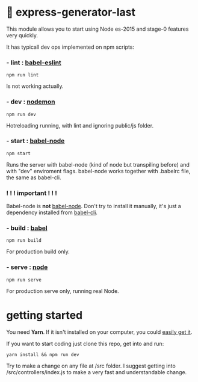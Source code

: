 # 🐙 express-generator-last

This module allows you to start using Node es-2015 and stage-0 features very quickly.

It has typicall dev ops implemented on npm scripts:

### - lint : [babel-eslint](https://github.com/babel/babel-eslint)
```
npm run lint
```
Is not working actually.

### - dev : [nodemon](https://nodemon.io/)
```
npm run dev
```
Hotreloading running, with lint and ignoring public/js folder.

### - start : [babel-node](https://babeljs.io/docs/usage/cli/#babel-node)
```
npm start
```
Runs the server with babel-node (kind of node but transpiling before) and with "dev" enviroment flags. babel-node works together with .babelrc file, the same as babel-cli.

### ! ! ! important ! ! !
Babel-node is <strong>not</strong> [babel-node](https://www.npmjs.com/package/babel-node). Don't try to install it manually, it's just a dependency installed from [babel-cli]((https://babeljs.io/docs/usage/cli)).

### - build : [babel](https://babeljs.io/)
```
npm run build
```
For production build only.

### - serve : [node](https://nodejs.org)
```
npm run serve
```
For production serve only, running real Node.

# getting started

You need <strong>Yarn</strong>. If it isn't installed on your computer, you could [easily get it](https://yarnpkg.com/en/docs/install).

If you want to start coding just clone this repo, get into and run:
```
yarn install && npm run dev
```

Try to make a change on any file at /src folder. I suggest getting into /src/controllers/index.js to make a very fast and understandable change.
